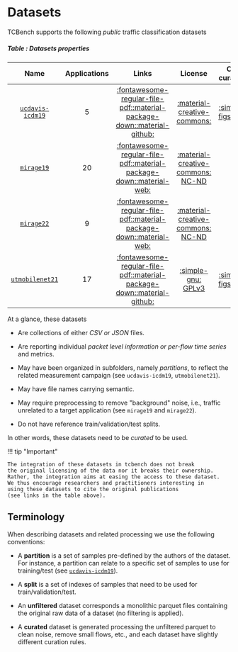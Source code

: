 # Datasets

TCBench supports the following *public* traffic classification datasets

##### Table : Datasets properties
| Name | Applications | Links | License | Our curation |
|:----:|:------------:|:-----:|:-------:|:------------:|
|[`ucdavis-icdm19`](/datasets/install/ucdavis-icdm19/)|5|[:fontawesome-regular-file-pdf:](https://arxiv.org/pdf/1812.09761.pdf)[:material-package-down:](https://drive.google.com/drive/folders/1Pvev0hJ82usPh6dWDlz7Lv8L6h3JpWhE)[:material-github:](https://github.com/shrezaei/Semi-supervised-Learning-QUIC-)| [:material-creative-commons:](https://creativecommons.org/licenses/by/4.0/) | [:simple-figshare:](https://figshare.com/articles/dataset/curated_datasets_ucdavisicdm19_tgz/23538141/1) |
|[`mirage19`](/datasets/install/mirage19/)|20|[:fontawesome-regular-file-pdf:](http://wpage.unina.it/antonio.montieri/pubs/MIRAGE_ICCCS_2019.pdf)[:material-package-down:](https://traffic.comics.unina.it/mirage/MIRAGE/MIRAGE-2019_traffic_dataset_downloadable_v2.tar.gz)[:material-web:](https://traffic.comics.unina.it/mirage/mirage-2019.html)| [:material-creative-commons: NC-ND](http://creativecommons.org/licenses/by-nc-nd/4.0/) | - |
|[`mirage22`](/datasets/install/mirage22/)|9|[:fontawesome-regular-file-pdf:](http://wpage.unina.it/antonio.montieri/pubs/_C__IEEE_CAMAD_2021___Traffic_Classification_Covid_app.pdf)[:material-package-down:](https://traffic.comics.unina.it/mirage/MIRAGE/MIRAGE-COVID-CCMA-2022.zip)[:material-web:](https://traffic.comics.unina.it/mirage/mirage-covid-ccma-2022.html)| [:material-creative-commons: NC-ND](http://creativecommons.org/licenses/by-nc-nd/4.0/) | - |
|[`utmobilenet21`](/datasets/install/utmobilenet21/)|17|[:fontawesome-regular-file-pdf:](https://ieeexplore.ieee.org/abstract/document/9490678/)[:material-package-down:](https://github.com/YuqiangHeng/UTMobileNetTraffic2021)[:material-github:](https://github.com/YuqiangHeng/UTMobileNetTraffic2021)| [:simple-gnu: GPLv3](https://www.gnu.org/licenses/gpl-3.0.en.html) | [:simple-figshare:](https://figshare.com/articles/dataset/curated_datasets_utmobilenet21_tgz/23648703/1) |

At a glance, these datasets

* Are collections of either *CSV or JSON* files.

* Are reporting individual *packet level information or per-flow time series* and metrics.

* May have been organized in subfolders, namely *partitions*,
to reflect the related measurement campaign (see `ucdavis-icdm19`, `utmobilenet21`).

* May have file names carrying semantic.

* May require preprocessing to remove "background" noise, i.e.,
traffic unrelated to a target application (see `mirage19` and `mirage22`).

* Do not have reference train/validation/test splits.

In other words, these datasets need to be *curated* 
to be used.

!!! tip "Important"

    The integration of these datasets in tcbench does not break
    the original licensing of the data nor it breaks their ownership.
    Rather, the integration aims at easing the access to these dataset.
    We thus encourage researchers and practitioners interesting in
    using these datasets to cite the original publications 
    (see links in the table above).

## Terminology

When describing datasets and related processing we
use the following conventions:

* A __partition__ is a set of samples 
pre-defined by the authors of the dataset.
For instance, a partition can relate to a
specific set of samples to use for training/test 
(see [`ucdavis-icdm19`](/datasets/install/ucdavis-icdm19/)).

* A __split__ is a set of indexes of samples
that need to be used for train/validation/test.

* An __unfiltered__ dataset corresponds a
monolithic parquet files containing the
original raw data of a dataset (no filtering 
is applied).

* A __curated__ dataset is generated 
processing the unfiltered parquet 
to clean noise, remove small flows, etc.,
and each dataset have slightly different
curation rules.
